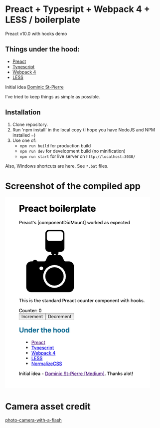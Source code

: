 Preact + Typesript + Webpack 4 + LESS / boilerplate
===

Preact v10.0 with hooks demo

Things under the hood:
---
* [Preact](https://preactjs.com/)
* [Typescript](https://www.typescriptlang.org/)
* [Webpack 4](https://webpack.js.org/)
* [LESS](http://lesscss.org/)

Initial idea [Dominic St-Pierre](https://dominicstpierre.com/how-to-start-with-typescript-and-preact-a9ea3e0ba4dc)

I've tried to keep things as simple as possible.

Installation
---
1. Clone repository.
2. Run 'npm install' in the local copy (I hope you have NodeJS and NPM installed =)
3. Use one of:
    * `npm run build` for production build
    * `npm run dev` for development build (no minification)
    * `npm run start` for live server on `http://localhost:3030/`

Also, Windows shortcuts are here. See `*.bat` files.

# Screenshot of the compiled app

![screenshot](screenshot.png)

# Camera asset credit

[photo-camera-with-a-flash](https://www.svgrepo.com/svg/5111/photo-camera-with-a-flash)